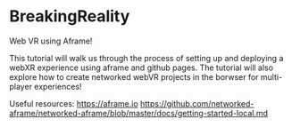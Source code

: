 # BreakingReality

Web VR using Aframe!

This tutorial will walk us through the process of setting up and deploying a webXR experience using aframe and github pages.
The tutorial will also explore how to create networked webVR projects in the borwser for multi-player experiences!

Useful resources:
https://aframe.io
https://github.com/networked-aframe/networked-aframe/blob/master/docs/getting-started-local.md
